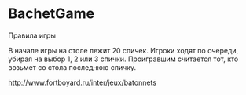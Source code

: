 # BachetGame

Правила игры

В начале игры на столе лежит 20 спичек.
Игроки ходят по очереди, убирая на выбор 1, 2 или 3 спички.
Проигравшим считается тот, кто возьмет со стола последнюю спичку.

http://www.fortboyard.ru/inter/jeux/batonnets
